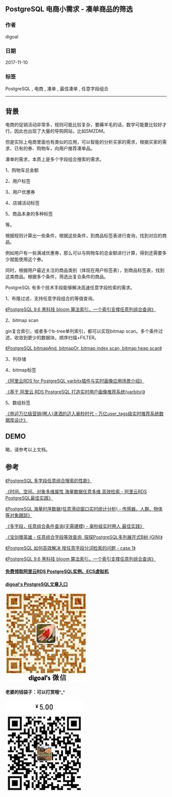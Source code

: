 ## PostgreSQL 电商小需求 - 凑单商品的筛选  
    
### 作者    
digoal    
    
### 日期    
2017-11-10    
    
### 标签    
PostgreSQL , 电商 , 凑单 , 最佳凑单 , 任意字段组合      
    
----    
    
## 背景    
电商的促销活动非常多，规则可能比较复杂，要薅羊毛的话，数学可能要比较好才行。因此也出现了大量的导购网站，比如SMZDM。  
  
但是实际上电商里面也有类似的应用，可以智能的分析买家的需求，根据买家的需求、已有的券、购物车，向用户推荐凑单品。  
  
凑单的需求，本质上是多个字段组合搜索的需求。  
  
1、购物车总金额  
  
2、用户标签  
  
3、用户优惠券  
  
4、店铺活动标签  
  
5、商品本身的多种标签  
  
等。  
  
根据规则计算出一些条件，根据这些条件，到商品标签表进行查询，找到对应的商品。  
  
例如用户有一些满减优惠券，那么可以与购物车的总金额进行计算，得到还需要多少就能使用这个券。  
  
同时，根据用户最近关注的商品类别（体现在用户标签表），到商品标签表，找到这类商品。根据多个条件，筛选出复合条件的商品。  
  
PostgreSQL 有多个技术手段能够解决高速任意字段检索的需求。  
  
1、布隆过滤，支持任意字段组合的等值查询。  
  
[《PostgreSQL 9.6 黑科技 bloom 算法索引，一个索引支撑任意列组合查询》](../201605/20160523_01.md)    
  
2、bitmap scan  
  
gin复合索引，或者多个b-tree单列索引，都可以实现bitmap scan。多个条件过滤，收敛到更少的数据块，顺序扫描+FILTER。  
  
[《PostgreSQL bitmapAnd, bitmapOr, bitmap index scan, bitmap heap scan》](../201702/20170221_02.md)    
  
3、列存储  
  
4、bitmap标签   
  
[《阿里云RDS for PostgreSQL varbitx插件与实时画像应用场景介绍》](../201705/20170502_01.md)    
  
[《基于 阿里云 RDS PostgreSQL 打造实时用户画像推荐系统(varbitx)》](../201610/20161021_01.md)    
  
5、数组标签  
  
[《恭迎万亿级营销(圈人)潇洒的迈入毫秒时代 - 万亿user_tags级实时推荐系统数据库设计》](../201612/20161225_01.md)    
  
## DEMO  
略，请参考以上文档。  
  
## 参考  
[《PostgreSQL 多字段任意组合搜索的性能》](../201711/20171102_01.md)    
  
[《时间、空间、对象多维属性 海量数据任意多维 高效检索 - 阿里云RDS PostgreSQL最佳实践》](../201707/20170722_01.md)    
  
[《PostgreSQL 海量时序数据(任意滑动窗口实时统计分析) - 传感器、人群、物体等对象跟踪》](../201707/20170705_01.md)    
  
[《多字段，任意组合条件查询(无需建模) - 毫秒级实时圈人 最佳实践》](../201706/20170607_02.md)    
  
[《宝剑赠英雄 - 任意组合字段等效查询, 探探PostgreSQL多列展开式B树 (GIN)》](../201702/20170205_01.md)    
  
[《PostgreSQL 如何高效解决 按任意字段分词检索的问题 - case 1》](../201607/20160725_05.md)    
  
[《PostgreSQL 9.6 黑科技 bloom 算法索引，一个索引支撑任意列组合查询》](../201605/20160523_01.md)    
  
  
  
  
  
  
  
  
  
  
  
  
  
  
#### [免费领取阿里云RDS PostgreSQL实例、ECS虚拟机](https://free.aliyun.com/ "57258f76c37864c6e6d23383d05714ea")
  
  
#### [digoal's PostgreSQL文章入口](https://github.com/digoal/blog/blob/master/README.md "22709685feb7cab07d30f30387f0a9ae")
  
  
![digoal's weixin](../pic/digoal_weixin.jpg "f7ad92eeba24523fd47a6e1a0e691b59")
  
  
#### 老婆的钱袋子：可以打赏哦^_^  
![wife's weixin ds](../pic/wife_weixin_ds.jpg "acd5cce1a143ef1d6931b1956457bc9f")
  
